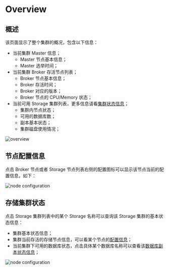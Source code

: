 # Overview

## 概述

该页面显示了整个集群的概况，包含以下信息：

- 当前集群 Master 信息；
  - Master 节点基本信息；
  - Master 选举时间；
- 当前集群 Broker 存活节点列表；
  - Broker 节点基本信息；
  - Broker 存活时间；
  - Broker 对应的版本；
  - Broker 节点的 CPU/Memory 状态；
- 当前可用 Storage 集群列表，更多信息请看[集群状态信息](#存储集群状态)；
  - 集群内节点状态；
  - 可用的数据库数；
  - 副本基本状态；
  - 集群磁盘使用情况；

<image-window>

![overview](@images/guide/admin_ui/overview.png)

</image-window>

## 节点配置信息

点击 Broker 节点或者 Storage 节点列表右侧的配置图标可以显示该节点当前的配置信息，如下：

<image-window>

![node configuration](@images/guide/admin_ui/node_config.png)

</image-window>

## 存储集群状态

点击 Storage 集群列表中的某个 Storage 名称可以查询该 Storage 集群的基本状态信息：
- 集群基本状态信息；
- 集群当前存活的存储节点信息，可以看某个节点的[配置信息](#节点配置信息)；
- 当前集群下可用的数据库状态，点击具体某个数据库名称可以查看该[数据库副本状态信息](./monitoring.md#replication)；

<image-window>

![node configuration](@images/guide/admin_ui/storage_state.png)

</image-window>

